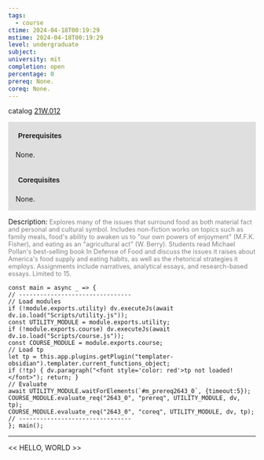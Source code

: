 ```yaml
---
tags:
  - course
ctime: 2024-04-18T00:19:29
mstime: 2024-04-18T00:19:29
level: undergraduate
subject: 
university: mit
completion: open
percentage: 0
prereq: None.
coreq: None.
---
```


catalog [21W.012](http://student.mit.edu/catalog/m21Wa.html#21W.012)

<span style="display: block; padding: 15px; background-color: rgb(100, 100, 100, 0.2);"><font id="m_prereq2643_0" style="display: block; font-family: Arial, sans-serif; font-weight: bold; padding: 5px">Prerequisites</font><br><span id="prereq2643_0">None.</span></span>
<span style="display: block; padding: 15px; background-color: rgb(100, 100, 100, 0.2);"><font id="m_coreq2643_0" style="display: block; font-family: Arial, sans-serif; font-weight: bold; padding: 5px">Corequisites</font><br><span id="coreq2643_0">None.</span></span>

<font style="">Description:</font>
<font style="color: grey; font-size: 0.8rem;">Explores many of the issues that surround food as both material fact and personal and cultural symbol. Includes non-fiction works on topics such as family meals, food's ability to awaken us to "our own powers of enjoyment" (M.F.K. Fisher), and eating as an "agricultural act" (W. Berry). Students read Michael Pollan's best-selling book In Defense of Food and discuss the issues it raises about America's food supply and eating habits, as well as the rhetorical strategies it employs. Assignments include narratives, analytical essays, and research-based essays. Limited to 15.</font>

```dataviewjs
const main = async _ => {
// --------------------------------
// Load modules
if (!module.exports.utility) dv.executeJs(await dv.io.load("Scripts/utility.js"));
const UTILITY_MODULE = module.exports.utility;
if (!module.exports.course) dv.executeJs(await dv.io.load("Scripts/course.js"));
const COURSE_MODULE = module.exports.course;
// Load tp
let tp = this.app.plugins.getPlugin("templater-obsidian").templater.current_functions_object;
if (!tp) { dv.paragraph("<font style='color: red'>tp not loaded!</font>"); return; }
// Evaluate
await UTILITY_MODULE.waitForElements(`#m_prereq2643_0`, {timeout:5});
COURSE_MODULE.evaluate_req("2643_0", "prereq", UTILITY_MODULE, dv, tp);
COURSE_MODULE.evaluate_req("2643_0", "coreq", UTILITY_MODULE, dv, tp);
// --------------------------------
}; main();
```

---

<< HELLO, WORLD >>
